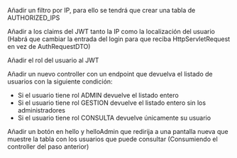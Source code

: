 Añadir un filtro por IP, para ello se tendrá que crear una tabla de AUTHORIZED_IPS

Añadir a los claims del JWT tanto la IP como la localización del usuario (Habrá que cambiar la entrada del login para
que reciba HttpServletRequest en vez de AuthRequestDTO)

Añadir el rol del usuario al JWT

Añadir un nuevo controller con un endpoint que devuelva el listado de usuarios con la siguiente condición:

- Si el usuario tiene rol ADMIN devuelve el listado entero
- Si el usuario tiene rol GESTION devuelve el listado entero sin los administradores
- Si el usuario tiene rol CONSULTA devuelve únicamente su usuario

Añadir un botón en hello y helloAdmin que redirija a una pantalla nueva que muestre la tabla con los usuarios que
puede consultar (Consumiendo el controller del paso anterior)
